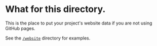 # What for this directory.
This is the place to put your project's website data if you are not using GitHub pages.

See the [`/website`](website/README.md) directory for examples.